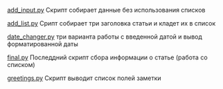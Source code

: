 [add_input.py](add_input.py)
Скрипт собирает данные без использования списков


[add_list.py](add_list.py)
Срипт собирает три заголовка статьи и кладет их в список

[date_changer.py](date_changer.py)
три варианта работы с введенной датой и вывод форматированной даты

[final.py](final.py)
Последдний скрипт сбора информации о статье (работа со списком)

[greetings.py](greetings.py)
Скрипт выводит список полей заметки